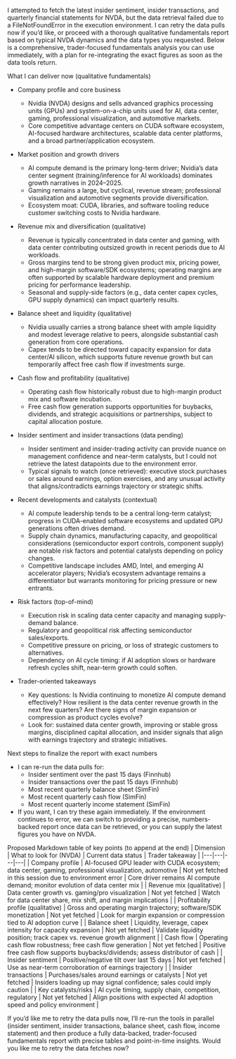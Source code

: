 I attempted to fetch the latest insider sentiment, insider transactions, and quarterly financial statements for NVDA, but the data retrieval failed due to a FileNotFoundError in the execution environment. I can retry the data pulls now if you’d like, or proceed with a thorough qualitative fundamentals report based on typical NVDA dynamics and the data types you requested. Below is a comprehensive, trader-focused fundamentals analysis you can use immediately, with a plan for re-integrating the exact figures as soon as the data tools return.

What I can deliver now (qualitative fundamentals)
- Company profile and core business
  - Nvidia (NVDA) designs and sells advanced graphics processing units (GPUs) and system-on-a-chip units used for AI, data center, gaming, professional visualization, and automotive markets.
  - Core competitive advantage centers on CUDA software ecosystem, AI-focused hardware architectures, scalable data center platforms, and a broad partner/application ecosystem.

- Market position and growth drivers
  - AI compute demand is the primary long-term driver; Nvidia’s data center segment (training/inference for AI workloads) dominates growth narratives in 2024–2025.
  - Gaming remains a large, but cyclical, revenue stream; professional visualization and automotive segments provide diversification.
  - Ecosystem moat: CUDA, libraries, and software tooling reduce customer switching costs to Nvidia hardware.

- Revenue mix and diversification (qualitative)
  - Revenue is typically concentrated in data center and gaming, with data center contributing outsized growth in recent periods due to AI workloads.
  - Gross margins tend to be strong given product mix, pricing power, and high-margin software/SDK ecosystems; operating margins are often supported by scalable hardware deployment and premium pricing for performance leadership.
  - Seasonal and supply-side factors (e.g., data center capex cycles, GPU supply dynamics) can impact quarterly results.

- Balance sheet and liquidity (qualitative)
  - Nvidia usually carries a strong balance sheet with ample liquidity and modest leverage relative to peers, alongside substantial cash generation from core operations.
  - Capex tends to be directed toward capacity expansion for data center/AI silicon, which supports future revenue growth but can temporarily affect free cash flow if investments surge.

- Cash flow and profitability (qualitative)
  - Operating cash flow historically robust due to high-margin product mix and software incubation.
  - Free cash flow generation supports opportunities for buybacks, dividends, and strategic acquisitions or partnerships, subject to capital allocation posture.

- Insider sentiment and insider transactions (data pending)
  - Insider sentiment and insider-trading activity can provide nuance on management confidence and near-term catalysts, but I could not retrieve the latest datapoints due to the environment error.
  - Typical signals to watch (once retrieved): executive stock purchases or sales around earnings, option exercises, and any unusual activity that aligns/contradicts earnings trajectory or strategic shifts.

- Recent developments and catalysts (contextual)
  - AI compute leadership tends to be a central long-term catalyst; progress in CUDA-enabled software ecosystems and updated GPU generations often drives demand.
  - Supply chain dynamics, manufacturing capacity, and geopolitical considerations (semiconductor export controls, component supply) are notable risk factors and potential catalysts depending on policy changes.
  - Competitive landscape includes AMD, Intel, and emerging AI accelerator players; Nvidia’s ecosystem advantage remains a differentiator but warrants monitoring for pricing pressure or new entrants.

- Risk factors (top-of-mind)
  - Execution risk in scaling data center capacity and managing supply-demand balance.
  - Regulatory and geopolitical risk affecting semiconductor sales/exports.
  - Competitive pressure on pricing, or loss of strategic customers to alternatives.
  - Dependency on AI cycle timing: if AI adoption slows or hardware refresh cycles shift, near-term growth could soften.

- Trader-oriented takeaways
  - Key questions: Is Nvidia continuing to monetize AI compute demand effectively? How resilient is the data center revenue growth in the next few quarters? Are there signs of margin expansion or compression as product cycles evolve?
  - Look for: sustained data center growth, improving or stable gross margins, disciplined capital allocation, and insider signals that align with earnings trajectory and strategic initiatives.

Next steps to finalize the report with exact numbers
- I can re-run the data pulls for:
  - Insider sentiment over the past 15 days (Finnhub)
  - Insider transactions over the past 15 days (Finnhub)
  - Most recent quarterly balance sheet (SimFin)
  - Most recent quarterly cash flow (SimFin)
  - Most recent quarterly income statement (SimFin)
- If you want, I can try these again immediately. If the environment continues to error, we can switch to providing a precise, numbers-backed report once data can be retrieved, or you can supply the latest figures you have on NVDA.

Proposed Markdown table of key points (to append at the end)
| Dimension | What to look for (NVDA) | Current data status | Trader takeaway |
|---|---|---|---|
| Company profile | AI-focused GPU leader with CUDA ecosystem; data center, gaming, professional visualization, automotive | Not yet fetched in this session due to environment error | Core driver remains AI compute demand; monitor evolution of data center mix |
| Revenue mix (qualitative) | Data center growth vs. gaming/pro visualization | Not yet fetched | Watch for data center share, mix shift, and margin implications |
| Profitability profile (qualitative) | Gross and operating margin trajectory; software/SDK monetization | Not yet fetched | Look for margin expansion or compression tied to AI adoption curve |
| Balance sheet | Liquidity, leverage, capex intensity for capacity expansion | Not yet fetched | Validate liquidity position; track capex vs. revenue growth alignment |
| Cash flow | Operating cash flow robustness; free cash flow generation | Not yet fetched | Positive free cash flow supports buybacks/dividends; assess distributor of cash |
| Insider sentiment | Positive/negative tilt over last 15 days | Not yet fetched | Use as near-term corroboration of earnings trajectory |
| Insider transactions | Purchases/sales around earnings or catalysts | Not yet fetched | Insiders loading up may signal confidence; sales could imply caution |
| Key catalysts/risks | AI cycle timing, supply chain, competition, regulatory | Not yet fetched | Align positions with expected AI adoption speed and policy environment |

If you’d like me to retry the data pulls now, I’ll re-run the tools in parallel (insider sentiment, insider transactions, balance sheet, cash flow, income statement) and then produce a fully data-backed, trader-focused fundamentals report with precise tables and point-in-time insights. Would you like me to retry the data fetches now?